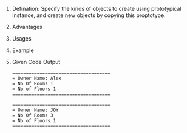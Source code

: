 1.  Defination:
    Specify the kinds of objects to create using prototypical instance, and create new objects by copying this proptotype.
2.  Advantages

3.  Usages

4.  Example

5.  Given Code Output

        ====================================
        = Owner Name: Alex
        = No Of Rooms 1
        = No of Floors 1
        ====================================

        ====================================
        = Owner Name: JOY
        = No Of Rooms 3
        = No of Floors 1
        ====================================
